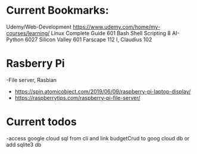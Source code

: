 # Current Bookmarks:
 Udemy/Web-Development	https://www.udemy.com/home/my-courses/learning/
 Linux Complete Guide	601
 Bash Shell Scripting	8
 AI-Python		6027
 Silicon Valley		601
 Farscape		112
 I, Claudius		102

# Rasberry Pi
 -File server, Rasbian
 - https://spin.atomicobject.com/2019/06/09/raspberry-pi-laptop-display/
 - https://raspberrytips.com/raspberry-pi-file-server/

# Current todos
 -access google cloud sql from cli and link budgetCrud to goog cloud db or add sqlite3 db
